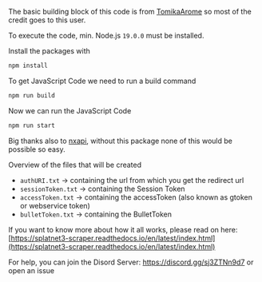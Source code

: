 The basic building block of this code is from [TomikaArome](https://github.com/TomikaArome/splatnet2-cookie-node) so most of the credit goes to this user. 


To execute the code, min. Node.js `19.0.0` must be installed.

Install the packages with
```sh
npm install
``` 
To get JavaScript Code we need to run a build command
```sh
npm run build
```
Now we can run the JavaScript Code
```sh
npm run start
```

Big thanks also to [nxapi](https://github.com/samuelthomas2774/nxapi), without this package none of this would be possible so easy.

Overview of the files that will be created
- `authURI.txt` -> containing the url from which you get the redirect url 
- `sessionToken.txt` -> containing the Session Token
- `accessToken.txt` -> containing the accessToken (also known as gtoken or webservice token)
- `bulletToken.txt` -> containing the BulletToken

If you want to know more about how it all works, please read on here: [https://splatnet3-scraper.readthedocs.io/en/latest/index.html](https://splatnet3-scraper.readthedocs.io/en/latest/index.html)

For help, you can join the Disord Server: https://discord.gg/sj3ZTNn9d7 or open an issue
